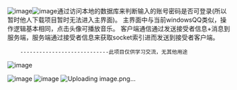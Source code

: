 ![image](https://github.com/wowwangchen/analogous_qq_for_windows/assets/130348678/1d482aed-78d5-43bb-ba79-5860da6c807d)![image](https://github.com/wowwangchen/analogous_qq_for_windows/assets/130348678/48a0840e-d9f8-424c-b2bd-c683ed6bebe2)通过访问本地的数据库来判断输入的账号密码是否可登录(所以暂时他人下载项目暂时无法进入主界面)。
主界面中与当前windowsQQ类似，操作逻辑基本相同，点击头像可播放音乐。
客户端通信通过发送接受者信息+消息到服务端，服务端通过接受者信息来获取socket索引进而发送到接受者客户端。

        ----------------------------此项目仅供学习交流，无其他用途
![image](https://github.com/wowwangchen/analogous_qq_for_windows/assets/130348678/873f5870-dbe7-4b93-99d8-3891dfdc5abb)


![image](https://github.com/wowwangchen/analogous_qq_for_windows/assets/130348678/91da97cd-32c2-4de1-8c76-21ba2d52d9e4)
![image](https://github.com/wowwangchen/analogous_qq_for_windows/assets/130348678/99ceee00-5fd9-4322-bf9b-2fc6b67d2d2c)
![Uploading image.png…]()
